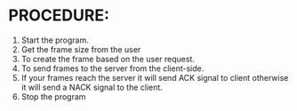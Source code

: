 # PROCEDURE:  
1. Start the program.
2. Get the frame size from the user
3. To create the frame based on the user request.
4. To send frames to the server from the client-side.
5. If your frames reach the server it will send ACK signal to client otherwise
it will send a NACK signal to the client.
6. Stop the program
